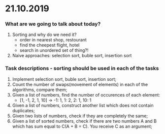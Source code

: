 # 21.10.2019

### What are we going to talk about today?
1. Sorting and why do we need it?
   - order in nearest shop, restourant
   - find the cheepest flight, hotel
   - search in unordered set of thing?!
2. Naive approaches: selection sort, buble sort, insertion sort


### Task descriptions - sorting should be used in each of the tasks
1. Implement selection sort, buble sort, insertion sort;
2. Count the number of swaps(movement of elements) in each of the algorithms, compare them;
3. Given a list of numbers, find the number of occurences of each element:
   -    [1, -1, 2, 1, 10] -> -1: 1, 1: 2, 2: 1, 10: 1
4. Given a list of numbers, construct another list which does not contain duplicates;
5. Given two lists of numbers, check if they are completely the same;
6. Given a list of sorted numbers, check if there are two numbers A and B which has sum equal to C(A + B = C). You receive C as an argument;